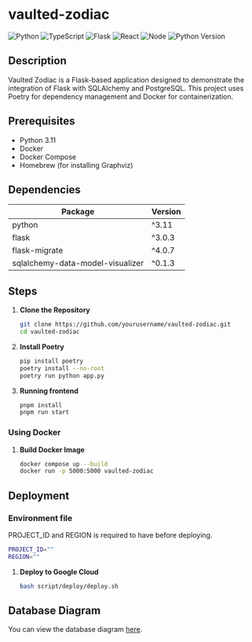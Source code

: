 # vaulted-zodiac

<!-- ![Build Status](https://img.shields.io/github/actions/workflow/status/shoot649854/vaulted-zodiac/ci.yml?branch=main)
![License](https://img.shields.io/github/license/shoot649854/vaulted-zodiac)
![Version](https://img.shields.io/github/package-json/v/shoot649854/vaulted-zodiac?private=true)
![Dependencies](https://img.shields.io/librariesio/github/shoot649854/vaulted-zodiac?private=true)
![Dev Dependencies](https://img.shields.io/librariesio/github/shoot649854/vaulted-zodiac?private=true&type=dev)
![Issues](https://img.shields.io/github/issues/shoot649854/vaulted-zodiac) -->

![Python](https://img.shields.io/badge/-Python-F9DC3E.svg?logo=python&style=flat)
![TypeScript](https://img.shields.io/badge/-TypeScript-007ACC.svg?logo=typescript&style=flat)
![Flask](https://img.shields.io/badge/-Flask-000000.svg?logo=flask&style=flat)
![React](https://img.shields.io/badge/React-18.3.3-blue)
![Node](https://img.shields.io/badge/Node-20.14.10-green)
![Python Version](https://img.shields.io/badge/python-3.11-blue)

## Description

Vaulted Zodiac is a Flask-based application designed to demonstrate the integration of Flask with SQLAlchemy and PostgreSQL. This project uses Poetry for dependency management and Docker for containerization.

## Prerequisites

-   Python 3.11
-   Docker
-   Docker Compose
-   Homebrew (for installing Graphviz)

## Dependencies

| Package                          | Version |
| -------------------------------- | ------- |
| python                           | ^3.11   |
| flask                            | ^3.0.3  |
| flask-migrate                    | ^4.0.7  |
| sqlalchemy-data-model-visualizer | ^0.1.3  |

## Steps

1. **Clone the Repository**

    ```bash
    git clone https://github.com/yourusername/vaulted-zodiac.git
    cd vaulted-zodiac
    ```

2. **Install Poetry**

    ```bash
    pip install poetry
    poetry install --no-root
    poetry run python app.py
    ```

3. **Running frontend**
    ```bash
    pnpm install
    pnpm run start
    ```

### Using Docker

1. **Build Docker Image**
    ```bash
    docker compose up --build
    docker run -p 5000:5000 vaulted-zodiac
    ```

## Deployment

### Environment file

PROJECT_ID and REGION is required to have before deploying.

```bash
PROJECT_ID=""
REGION=""
```

1. **Deploy to Google Cloud**
    ```bash
    bash script/deploy/deploy.sh
    ```

## Database Diagram

You can view the database diagram [here](https://dbdiagram.io/d/668204689939893daea9e196).
